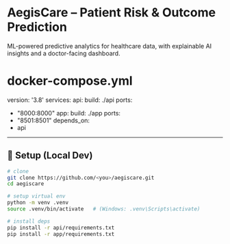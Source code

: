 # AegisCare – Patient Risk & Outcome Prediction

ML-powered predictive analytics for healthcare data, with explainable AI insights and a doctor-facing dashboard.

# docker-compose.yml

version: '3.8'
services:
api:
build: ./api
ports:

- "8000:8000"
  app:
  build: ./app
  ports:
- "8501:8501"
  depends_on:
- api

---

## 🚀 Setup (Local Dev)

```bash
# clone
git clone https://github.com/<you>/aegiscare.git
cd aegiscare

# setup virtual env
python -m venv .venv
source .venv/bin/activate   # (Windows: .venv\Scripts\activate)

# install deps
pip install -r api/requirements.txt
pip install -r app/requirements.txt
```
